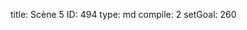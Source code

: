 title:          Scène 5
ID:             494
type:           md
compile:        2
setGoal:        260


